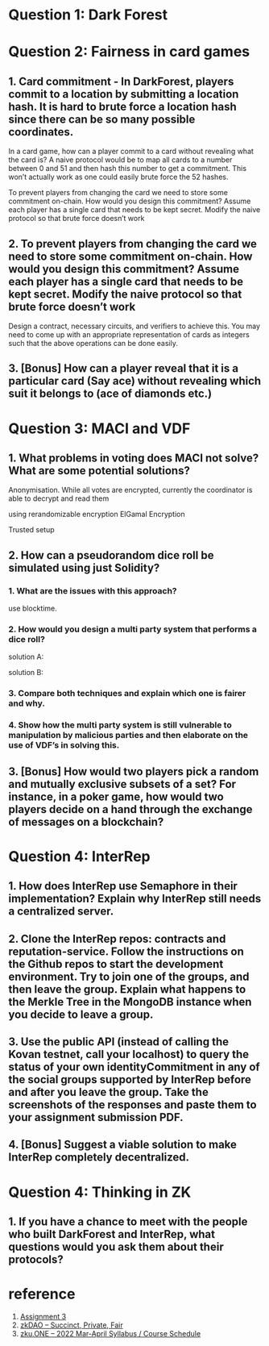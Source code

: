 
# Question 1: Dark Forest

<!--
https://www.xdaichain.com/about-gc/project-spotlights/dark-forest
https://blog.zkga.me/announcing-darkforest
https://mirror.xyz/cryptodesigner.eth/3mffedGJy1UxhQWaNUt6dLFUhCrMgaleoVXkyivV5Ik
https://omarmezenner.mirror.xyz/gFCfCVwTfUU91SDXeROEaDQe4984nbFBIgv9QSY0r1U



 -->

# Question 2: Fairness in card games

##  1. Card commitment - In DarkForest, players commit to a location by submitting a location hash. It is hard to brute force a location hash since there can be so many possible coordinates.

In a card game, how can a player commit to a card without revealing what the card is? A naive protocol would be to map all cards to a number between 0 and 51 and then hash this number to get a commitment. This won’t actually work as one could easily brute force the 52 hashes.

To prevent players from changing the card we need to store some commitment on-chain. How would you design this commitment? Assume each player has a single card that needs to be kept secret.  Modify the naive protocol so that brute force doesn’t work


## 2. To prevent players from changing the card we need to store some commitment on-chain. How would you design this commitment? Assume each player has a single card that needs to be kept secret.  Modify the naive protocol so that brute force doesn’t work

Design a contract, necessary circuits, and verifiers to achieve this. You may need to come up with an appropriate representation of cards as integers such that the above operations can be done easily.


## 3. [Bonus] How can a player reveal that it is a particular card (Say ace) without revealing which suit it belongs to (ace of diamonds etc.)


# Question 3: MACI and VDF

## 1. What problems in voting does MACI not solve? What are some potential solutions?

<!--
https://github.com/appliedzkp/maci/tree/v1
https://medium.com/privacy-scaling-explorations/release-announcement-maci-1-0-c032bddd2157
https://ethresear.ch/t/maci-anonymization-using-rerandomizable-encryption/7054
https://blog.clr.fund/trusted-setup-completed/
https://ethresear.ch/t/minimal-anti-collusion-infrastructure/5413
 -->

Anonymisation. While all votes are encrypted, currently the coordinator is able to decrypt and read them

using rerandomizable encryption  ElGamal Encryption

Trusted setup

## 2. How can a pseudorandom dice roll be simulated using just Solidity?

### 1. What are the issues with this approach?

use blocktime.


### 2. How would you design a multi party system that performs a dice roll?

solution A:

solution B:

### 3. Compare both techniques and explain which one is fairer and why.

### 4. Show how the multi party system is still vulnerable to manipulation by malicious parties and then elaborate on the use of VDF’s in solving this.



## 3. [Bonus] How would two players pick a random and mutually exclusive subsets of a set? For instance, in a poker game, how would two players decide on a hand through the exchange of messages on a blockchain?


# Question 4: InterRep


## 1. How does InterRep use Semaphore in their implementation? Explain why InterRep still needs a centralized server.

## 2. Clone the InterRep repos: contracts and reputation-service. Follow the instructions on the Github repos to start the development environment. Try to join one of the groups, and then leave the group. Explain what happens to the Merkle Tree in the MongoDB instance when you decide to leave a group.


## 3. Use the public API (instead of calling the Kovan testnet, call your localhost) to query the status of your own identityCommitment in any of the social groups supported by InterRep before and after you leave the group. Take the screenshots of the responses and paste them to your assignment submission PDF.  


## 4. [Bonus] Suggest a viable solution to make InterRep completely decentralized.


# Question 4: Thinking in ZK


## 1. If you have a chance to meet with the people who built DarkForest and InterRep, what questions would you ask them about their protocols?




# reference

1. [Assignment 3](https://zku.one/course-schedule/assignment-3)
2. [zkDAO – Succinct, Private, Fair](https://open.harmony.one/zkdao-succinct-private-fair)
3. [zku.ONE – 2022 Mar-April Syllabus / Course Schedule](https://zku.one/course-schedule)
